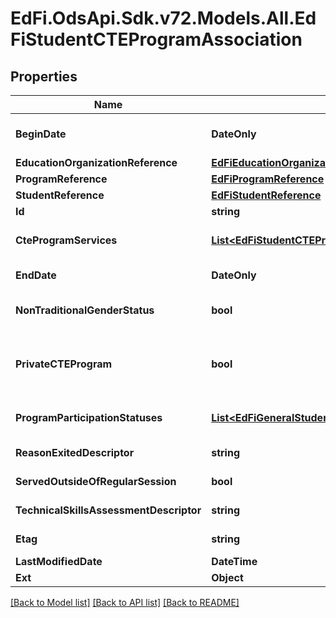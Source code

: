 # EdFi.OdsApi.Sdk.v72.Models.All.EdFiStudentCTEProgramAssociation

## Properties

Name | Type | Description | Notes
------------ | ------------- | ------------- | -------------
**BeginDate** | **DateOnly** | The earliest date the student is involved with the program. Typically, this is the date the student becomes eligible for the program. | 
**EducationOrganizationReference** | [**EdFiEducationOrganizationReference**](EdFiEducationOrganizationReference.md) |  | 
**ProgramReference** | [**EdFiProgramReference**](EdFiProgramReference.md) |  | 
**StudentReference** | [**EdFiStudentReference**](EdFiStudentReference.md) |  | 
**Id** | **string** |  | [optional] 
**CteProgramServices** | [**List&lt;EdFiStudentCTEProgramAssociationCTEProgramService&gt;**](EdFiStudentCTEProgramAssociationCTEProgramService.md) | An unordered collection of studentCTEProgramAssociationCTEProgramServices. Indicates the service(s) being provided to the student by the CTE program. | [optional] 
**EndDate** | **DateOnly** | The month, day, and year on which the student exited the program or stopped receiving services. | [optional] 
**NonTraditionalGenderStatus** | **bool** | Indicator that student is from a gender group that comprises less than 25% of the individuals employed in an occupation or field of work. | [optional] 
**PrivateCTEProgram** | **bool** | Indicator that student participated in career and technical education at private agencies or institutions that are reported by the state for purposes of the Elementary and Secondary Education Act (ESEA). Students in private institutions which do not receive Perkins funding are reported only in the state file. | [optional] 
**ProgramParticipationStatuses** | [**List&lt;EdFiGeneralStudentProgramAssociationProgramParticipationStatus&gt;**](EdFiGeneralStudentProgramAssociationProgramParticipationStatus.md) | An unordered collection of generalStudentProgramAssociationProgramParticipationStatuses. The status of the student&#39;s program participation. | [optional] 
**ReasonExitedDescriptor** | **string** | The reason the student left the program within a school or district. | [optional] 
**ServedOutsideOfRegularSession** | **bool** | Indicates whether the student received services during the summer session or between sessions. | [optional] 
**TechnicalSkillsAssessmentDescriptor** | **string** | Results of technical skills assessment aligned with industry recognized standards. | [optional] 
**Etag** | **string** | A unique system-generated value that identifies the version of the resource. | [optional] 
**LastModifiedDate** | **DateTime** | The date and time the resource was last modified. | [optional] 
**Ext** | **Object** | Extensions to the StudentCTEProgramAssociation entity. | [optional] 

[[Back to Model list]](../../README.md#documentation-for-models) [[Back to API list]](../../README.md#documentation-for-api-endpoints) [[Back to README]](../../README.md)

